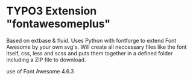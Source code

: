 # TYPO3 Extension "fontawesomeplus"

Based on extbase & fluid. Uses Python with fontforge to extend Font Awesome by your own svg's.
Will create all neccessary files like the font itself, css, less and scss and puts them together in a defined folder including a ZIP file to download.

use of Font Awesome 4.6.3


